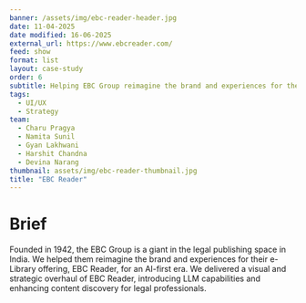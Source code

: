 ```yaml
---
banner: /assets/img/ebc-reader-header.jpg
date: 11-04-2025
date modified: 16-06-2025
external_url: https://www.ebcreader.com/
feed: show
format: list
layout: case-study
order: 6
subtitle: Helping EBC Group reimagine the brand and experiences for their e-Library offering, EBC Reader, for an AI-first era
tags: 
  - UI/UX
  - Strategy
team:
  - Charu Pragya
  - Namita Sunil
  - Gyan Lakhwani
  - Harshit Chandna
  - Devina Narang
thumbnail: assets/img/ebc-reader-thumbnail.jpg
title: "EBC Reader"
---
```


# Brief

Founded in 1942, the EBC Group is a giant in the legal publishing space in India. We helped them reimagine the brand and experiences for their e-Library offering, EBC Reader, for an AI-first era. We delivered a visual and strategic overhaul of EBC Reader, introducing LLM capabilities and enhancing content discovery for legal professionals.